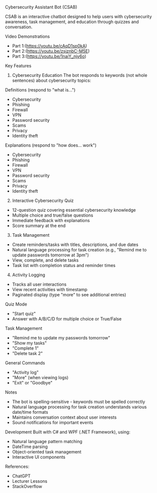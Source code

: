 Cybersecurity Assistant Bot (CSAB)

CSAB is an interactive chatbot designed to help users with cybersecurity awareness, task management, and education through quizzes and conversation.

Video Demonstrations
- Part 1:(https://youtu.be/cAqD1sp0kA)
- Part 2:(https://youtu.be/zsjznbC-M5E)
- Part 3:(https://youtu.be/1naiY_njy6o)

Key Features

1. Cybersecurity Education
The bot responds to keywords (not whole sentences) about cybersecurity topics:

Definitions (respond to "what is...")
- Cybersecurity
- Phishing
- Firewall
- VPN
- Password security
- Scams
- Privacy
- Identity theft

Explanations (respond to "how does... work")
- Cybersecurity
- Phishing
- Firewall
- VPN
- Password security
- Scams
- Privacy
- Identity theft



2. Interactive Cybersecurity Quiz
- 12-question quiz covering essential cybersecurity knowledge
- Multiple choice and true/false questions
- Immediate feedback with explanations
- Score summary at the end

3. Task Management
- Create reminders/tasks with titles, descriptions, and due dates
- Natural language processing for task creation (e.g., "Remind me to update passwords tomorrow at 3pm")
- View, complete, and delete tasks
- Task list with completion status and reminder times

4. Activity Logging
- Tracks all user interactions
- View recent activities with timestamp
- Paginated display (type "more" to see additional entries)



Quiz Mode
- "Start quiz"
- Answer with A/B/C/D for multiple choice or True/False

Task Management
- "Remind me to update my passwords tomorrow"
- "Show my tasks"
- "Complete 1"
- "Delete task 2"

General Commands
- "Activity log"
- "More" (when viewing logs)
- "Exit" or "Goodbye"

Notes
- The bot is spelling-sensitive - keywords must be spelled correctly
- Natural language processing for task creation understands various date/time formats
- Maintains conversation context about user interests
- Sound notifications for important events

Development
Built with C# and WPF (.NET Framework), using:
- Natural language pattern matching
- DateTime parsing
- Object-oriented task management
- Interactive UI components

References:
- ChatGPT
- Lecturer Lessons
- StackOverflow
